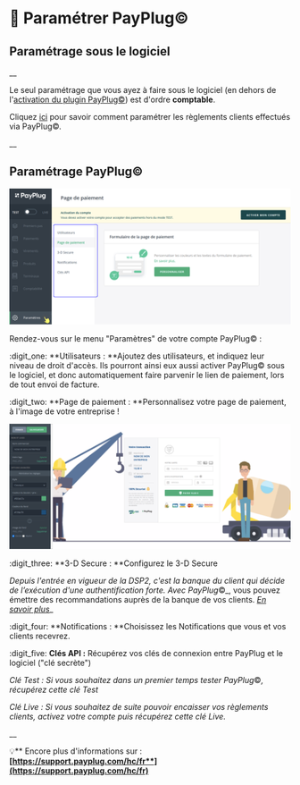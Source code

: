 # 📎 Paramétrer PayPlug©

## Paramétrage sous le logiciel

__

Le seul paramétrage que vous ayez à faire sous le logiciel (en dehors de l'[activation du plugin PayPlug©](activer-payplug-c.md#lier-payplug-c-a-votre-compte-entreprise)) est d'ordre **comptable**.

Cliquez [ici](payplug-c-comptabilite.md) pour savoir comment paramétrer les règlements clients effectués via PayPlug©.

__

## Paramétrage PayPlug©



![](<../../.gitbook/assets/Screenshot (248).png>)

Rendez-vous sur le menu "Paramètres" de votre compte PayPlug© :&#x20;

:digit\_one: **Utilisateurs : **Ajoutez des utilisateurs, et indiquez leur niveau de droit d'accès. Ils pourront ainsi eux aussi activer PayPlug© sous le logiciel, et donc automatiquement faire parvenir le lien de paiement, lors de tout envoi de facture.

:digit\_two: **Page de paiement : **Personnalisez votre page de paiement, à l'image de votre entreprise !

![](<../../.gitbook/assets/Screenshot (249).png>)

:digit\_three: **3-D Secure : **Configurez le 3-D Secure

_Depuis l'entrée en vigueur de la DSP2, c'est la banque du client qui décide de l’exécution d'une authentification forte. Avec PayPlug_©_, vous pouvez émettre des recommandations auprès de la banque de vos clients. _[_En savoir plus_](https://support.payplug.com/hc/fr/articles/360032122071)__

:digit\_four: **Notifications : **Choisissez les Notifications que vous et vos clients recevrez.

:digit\_five: **Clés API :** Récupérez vos clés de connexion entre PayPlug et le logiciel ("clé secrète")&#x20;

_Clé Test : Si vous souhaitez dans un premier temps tester PayPlug_©_, récupérez cette clé Test_

_Clé Live : Si vous souhaitez de suite pouvoir encaisser vos règlements clients, activez votre compte puis récupérez cette clé Live._

__

:bulb:** Encore plus d'informations sur : **[**https://support.payplug.com/hc/fr**](https://support.payplug.com/hc/fr)****
